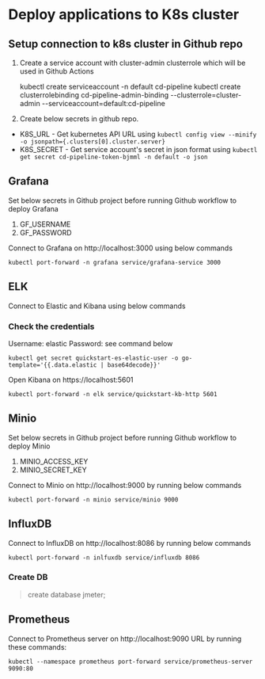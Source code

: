 # Deploy applications to K8s cluster

## Setup connection to k8s cluster in Github repo

1. Create a service account with cluster-admin clusterrole which will be used in Github Actions

    kubectl create serviceaccount -n default cd-pipeline
    kubectl create clusterrolebinding cd-pipeline-admin-binding --clusterrole=cluster-admin --serviceaccount=default:cd-pipeline

2. Create below secrets in github repo.

* K8S_URL - Get kubernetes API URL using `kubectl config view --minify -o jsonpath={.clusters[0].cluster.server}`
* K8S_SECRET - Get service account's secret in json format using `kubectl get secret cd-pipeline-token-bjmml -n default -o json`


## Grafana
Set below secrets in Github project before running Github workflow to deploy Grafana

1. GF_USERNAME
2. GF_PASSWORD

Connect to Grafana on http://localhost:3000 using below commands

    kubectl port-forward -n grafana service/grafana-service 3000


## ELK
Connect to Elastic and Kibana using below commands

### Check the credentials
Username: elastic Password: see command below

    kubectl get secret quickstart-es-elastic-user -o go-template='{{.data.elastic | base64decode}}'

Open Kibana on https://localhost:5601

    kubectl port-forward -n elk service/quickstart-kb-http 5601

## Minio
Set below secrets in Github project before running Github workflow to deploy Minio

1. MINIO_ACCESS_KEY
2. MINIO_SECRET_KEY

Connect to Minio on http://localhost:9000 by running below commands

    kubectl port-forward -n minio service/minio 9000


## InfluxDB

Connect to InfluxDB on http://localhost:8086 by running below commands

    kubectl port-forward -n inlfuxdb service/influxdb 8086
### Create DB
> create database jmeter;

## Prometheus

Connect to Prometheus server on http://localhost:9090 URL by running these commands:
    
    kubectl --namespace prometheus port-forward service/prometheus-server 9090:80
